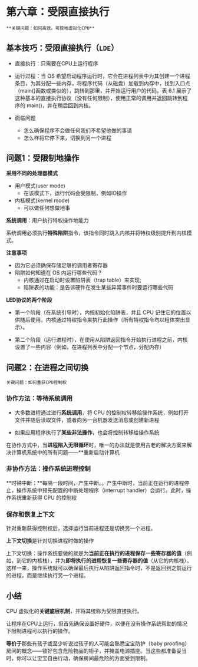 # 第六章：受限直接执行

```markdown
**关键问题：如何高效。可控地虚拟化CPU**

```

## 基本技巧：受限直接执行（`LDE`）

- 直接执行：只需要在CPU上运行程序

- 运行过程：当 OS 希望启动程序运行时，它会在进程列表中为其创建一个进程条目，为其分配一些内存，将程序代码（从磁盘）加载到内存中，找到入口点（main()函数或类似的），跳转到那里，并开始运行用户的代码。表 6.1 展示了这种基本的直接执行协议（没有任何限制），使用正常的调用并返回跳转到程序的 main()，并在稍后回到内核。
- 面临问题
  - 怎么确保程序不会做任何我们不希望他做的事请
  - 怎么样将它停下来，切换到另一个进程

## 问题1：受限制地操作

**采用不同的处理器模式**

- 用户模式(user mode)
  - 在该模式下，运行代码会受限制，例如IO操作
- 内核模式(kernel mode)
  - 可以做任何想做地事

**系统调用**：用户执行特权操作地能力

系统调用必须执行**特殊陷阱**指令，该指令同时跳入内核并将特权级别提升到内核模式。

**注意事项**

- 因为它必须确保存储足够的调用者寄存器
- 陷阱如何知道在 OS 内运行哪些代码？
  - 内核通过在启动时设置陷阱表（trap table）来实现;
  - 陷阱表的功能：是告诉硬件在发生某些异常事件时要运行哪些代码

**LED协议的两个阶段**

- 第一个阶段（在系统引导时），内核初始化陷阱表，并且 CPU 记住它的位置以供随后使用。内核通过特权指令来执行此操作（所有特权指令均以粗体突出显示）。

- 第二个阶段（运行进程时），在使用从陷阱返回指令开始执行进程之前，内核设置了一些内容（例如，在进程列表中分配一个节点，分配内存）

## 问题2：在进程之间切换

```mark
关键问题：如何重获CPU控制权
```

### 协作方法：等待系统调用

- 大多数进程通过进行**系统调用**，将 CPU 的控制权转移给操作系统，例如打开文件并随后读取文件，或者向另一台机器发送消息或创建新进程

- 如果应用程序执行了**某些非法操作**，也会将控制转移给操作系统

在协作方式中，当**进程陷入无限循环**时，唯一的办法就是使用古老的解决方案来解决计算机系统中的所有问题——**重新启动计算机

### 非协作方法：操作系统进程控制

**时钟中断：**每隔一段时间，产生中断。。产生中断时，当前正在运行的进程停止，操作系统中预先配置的中断处理程序（interrupt handler）会运行。此时，操作系统重新获得 CPU 的控制权

### 保存和恢复上下文

针对重新获得控制权后，选择运行当前进程还是切换另一个进程。

**上下文切换**是针对切换进程时做的操作

上下文切换：操作系统要做的就是为**当前正在执行的进程保存一些寄存器的值**（例如，到它的内核栈），并为**即将执行的进程恢复一些寄存器的值**（从它的内核栈）。这样一来，操作系统就可以确保最后执行从陷阱返回指令时，不是返回到之前运行的进程，而是继续执行另一个进程。

## 小结

CPU 虚拟化的**关键底层机制**，并将其统称为受限直接执行。

让程序在CPU上运行，但首先确保设置好硬件，以便在没有操作系统帮助的情况下限制进程可以执行的操作。

**等价于**那些有孩子或至少听说过孩子的人可能会熟悉宝宝防护（baby proofing）房间的概念——锁好包含危险物品的柜子，并掩盖电源插座。当这些都准备妥当时，你可以让宝宝自由行动，确保房间最危险的方面受到限制。